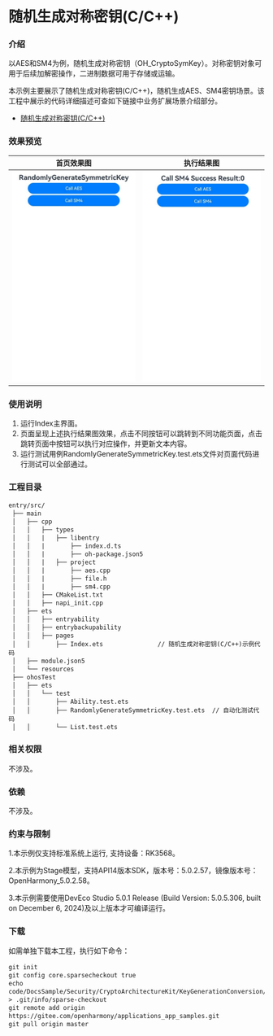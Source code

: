 # 随机生成对称密钥(C/C++)

### 介绍

以AES和SM4为例，随机生成对称密钥（OH_CryptoSymKey）。对称密钥对象可用于后续加解密操作，二进制数据可用于存储或运输。

本示例主要展示了随机生成对称密钥(C/C++)，随机生成AES、SM4密钥场景。该工程中展示的代码详细描述可查如下链接中业务扩展场景介绍部分。

- [随机生成对称密钥(C/C++)](https://docs.openharmony.cn/pages/v5.0/zh-cn/application-dev/security/CryptoArchitectureKit/crypto-generate-sym-key-randomly-ndk.md)

### 效果预览

| 首页效果图                                                   | 执行结果图                                                   |
| ------------------------------------------------------------ | ------------------------------------------------------------ |
| <img src="./screenshots/RandomlyGenerateSymmetricKey1.png" style="zoom: 50%;" /> | <img src="./screenshots/RandomlyGenerateSymmetricKey2.png" style="zoom: 50%;" /> |

### 使用说明

1. 运行Index主界面。
2. 页面呈现上述执行结果图效果，点击不同按钮可以跳转到不同功能页面，点击跳转页面中按钮可以执行对应操作，并更新文本内容。
3. 运行测试用例RandomlyGenerateSymmetricKey.test.ets文件对页面代码进行测试可以全部通过。

### 工程目录

```
entry/src/
 ├── main
 │   ├── cpp
 │   │   ├── types
 │   │   |   ├── libentry
 │   │   |       ├── index.d.ts
 │   │   |       ├── oh-package.json5
 │   │   |   ├── project
 │   │   |       ├── aes.cpp
 │   │   |       ├── file.h
 │   │   |       ├── sm4.cpp
 │   │   ├── CMakeList.txt
 │   │   ├── napi_init.cpp
 │   ├── ets
 │   │   ├── entryability
 │   │   ├── entrybackupability
 │   │   ├── pages
 │   │       ├── Index.ets               // 随机生成对称密钥(C/C++)示例代码
 │   ├── module.json5
 │   └── resources
 ├── ohosTest
 │   ├── ets
 │   │   └── test
 │   │       ├── Ability.test.ets 
 │   │       ├── RandomlyGenerateSymmetricKey.test.ets  // 自动化测试代码
 │   │       └── List.test.ets
```

### 相关权限

不涉及。

### 依赖

不涉及。

### 约束与限制

1.本示例仅支持标准系统上运行, 支持设备：RK3568。

2.本示例为Stage模型，支持API14版本SDK，版本号：5.0.2.57，镜像版本号：OpenHarmony_5.0.2.58。

3.本示例需要使用DevEco Studio 5.0.1 Release (Build Version: 5.0.5.306, built on December 6, 2024)及以上版本才可编译运行。

### 下载

如需单独下载本工程，执行如下命令：

````
git init
git config core.sparsecheckout true
echo code/DocsSample/Security/CryptoArchitectureKit/KeyGenerationConversion/RandomlyGenerateSymmetricKey > .git/info/sparse-checkout
git remote add origin https://gitee.com/openharmony/applications_app_samples.git
git pull origin master
````
